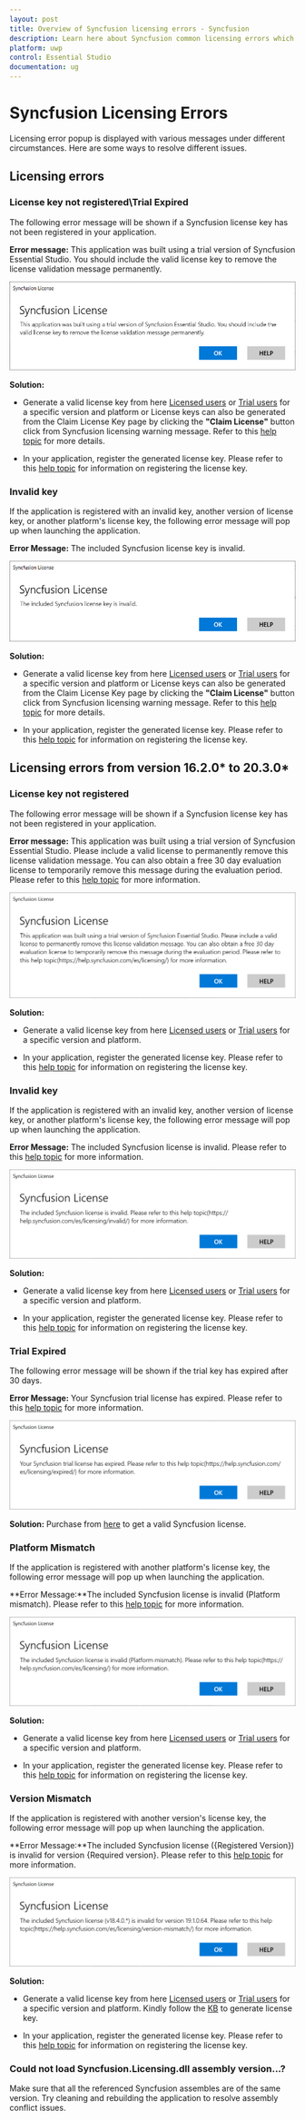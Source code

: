 ```yaml
---
layout: post
title: Overview of Syncfusion licensing errors - Syncfusion 
description: Learn here about Syncfusion common licensing errors which appears on license validation in Syncfusion UWP applications.
platform: uwp
control: Essential Studio
documentation: ug
---
```


# Syncfusion Licensing Errors

Licensing error popup is displayed with various messages under different circumstances. Here are some ways to resolve different issues.

## Licensing errors

### License key not registered\Trial Expired

The following error message will be shown if a Syncfusion license key has not been registered in your application. 

**Error message:** This application was built using a trial version of Syncfusion Essential Studio. You should include the valid license key to remove the license validation message permanently.

![License key not registered](licensing-images/new-licensing-alert.png)

**Solution:**

* Generate a valid license key from here [Licensed users](https://www.syncfusion.com/account/downloads) or [Trial users](https://www.syncfusion.com/account/manage-trials/downloads) for a specific version and platform or License keys can also be generated from the Claim License Key page by clicking the **"Claim License"** button click from Syncfusion licensing warning message. Refer to this [help topic](https://help.syncfusion.com/uwp/licensing/how-to-generate#Claim-License-Key) for more details.

* In your application, register the generated license key. Please refer to this [help topic](https://help.syncfusion.com/uwp/licensing/how-to-register-in-an-application) for information on registering the license key.

### Invalid key

If the application is registered with an invalid key, another version of license key, or another platform's license key, the following error message will pop up when launching the application. 

**Error Message:** The included Syncfusion license key is invalid.

![License key not registered](licensing-images/new-invalid-key.png)

**Solution:**

* Generate a valid license key from here [Licensed users](https://www.syncfusion.com/account/downloads) or [Trial users](https://www.syncfusion.com/account/manage-trials/downloads) for a specific version and platform or License keys can also be generated from the Claim License Key page by clicking the **"Claim License"** button click from Syncfusion licensing warning message. Refer to this [help topic](https://help.syncfusion.com/uwp/licensing/how-to-generate#Claim-License-Key) for more details.

* In your application, register the generated license key. Please refer to this [help topic](https://help.syncfusion.com/uwp/licensing/how-to-register-in-an-application) for information on registering the license key.

## Licensing errors from version 16.2.0* to 20.3.0*

### License key not registered 

The following error message will be shown if a Syncfusion license key has not been registered in your application. 

**Error message:** This application was built using a trial version of Syncfusion Essential Studio. Please include a valid license to permanently remove this license validation message. You can also obtain a free 30 day evaluation license to temporarily remove this message during the evaluation period. Please refer to this [help topic](https://help.syncfusion.com/uwp/licensing/licensing-errors#license-key-not-registered) for more information.

![License key not registered](licensing-images/licensing-alert.png)

**Solution:**

* Generate a valid license key from here [Licensed users](https://www.syncfusion.com/account/downloads) or [Trial users](https://www.syncfusion.com/account/manage-trials/downloads) for a specific version and platform.

* In your application, register the generated license key. Please refer to this [help topic](https://help.syncfusion.com/uwp/licensing/how-to-register-in-an-application) for information on registering the license key.

### Invalid key

If the application is registered with an invalid key, another version of license key, or another platform's license key, the following error message will pop up when launching the application. 

**Error Message:** The included Syncfusion license is invalid. Please refer to this [help topic](https://help.syncfusion.com/uwp/licensing/licensing-errors#invalid-key) for more information.

![License key not registered](licensing-images/invalid-key.png)

**Solution:**

* Generate a valid license key from here [Licensed users](https://www.syncfusion.com/account/downloads) or [Trial users](https://www.syncfusion.com/account/manage-trials/downloads) for a specific version and platform.

* In your application, register the generated license key. Please refer to this [help topic](https://help.syncfusion.com/uwp/licensing/how-to-register-in-an-application) for information on registering the license key.

### Trial Expired

The following error message will be shown if the trial key has expired after 30 days.

**Error Message:** Your Syncfusion trial license has expired. Please refer to this [help topic](https://help.syncfusion.com/uwp/licensing/licensing-errors#trial-expired) for more information.

![License key not registered](licensing-images/trial-expired.png)

**Solution:** Purchase from [here](https://www.syncfusion.com/sales/products) to get a valid Syncfusion license.

### Platform Mismatch

If the application is registered with another platform's license key, the following error message will pop up when launching the application.

**Error Message:**The included Syncfusion license is invalid (Platform mismatch). Please refer to this [help topic](https://help.syncfusion.com/uwp/licensing/licensing-errors#platform-mismatch) for more information.

![License key not registered](licensing-images/platform-mismatch.png)

**Solution:**

* Generate a valid license key from here [Licensed users](https://www.syncfusion.com/account/downloads) or [Trial users](https://www.syncfusion.com/account/manage-trials/downloads) for a specific version and platform.

* In your application, register the generated license key. Please refer to this [help topic](https://help.syncfusion.com/uwp/licensing/how-to-register-in-an-application) for information on registering the license key.

### Version Mismatch

If the application is registered with another version's license key, the following error message will pop up when launching the application.

**Error Message:**The included Syncfusion license ({Registered Version}) is invalid for version {Required version}. Please refer to this [help topic](https://help.syncfusion.com/uwp/licensing/licensing-errors#version-mismatch) for more information.

![License key not registered](licensing-images/version-mismatch.png)

**Solution:**

* Generate a valid license key from here [Licensed users](https://www.syncfusion.com/account/downloads) or [Trial users](https://www.syncfusion.com/account/manage-trials/downloads) for a specific version and platform. Kindly follow the [KB](https://www.syncfusion.com/kb/8976/how-to-generate-license-key-for-licensed-products) to generate license key.

* In your application, register the generated license key. Please refer to this [help topic](https://help.syncfusion.com/uwp/licensing/how-to-register-in-an-application) for information on registering the license key.

### Could not load Syncfusion.Licensing.dll assembly version...?
Make sure that all the referenced Syncfusion assembles are of the same version. Try cleaning and rebuilding the application to resolve assembly conflict issues.








